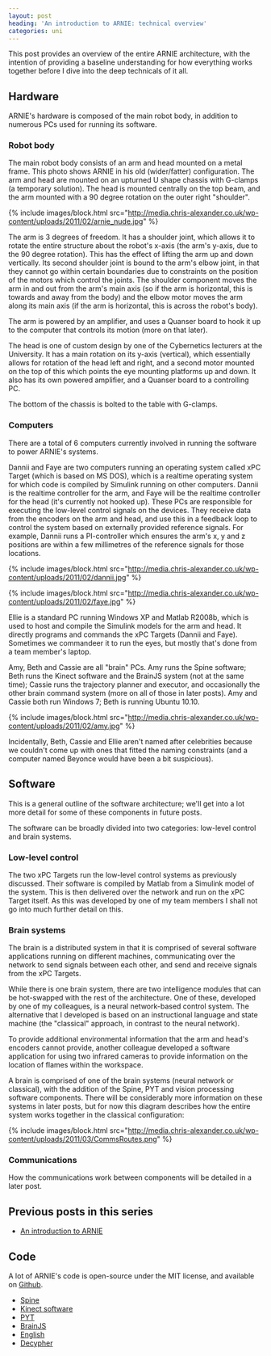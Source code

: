 ```yaml
---
layout: post
heading: 'An introduction to ARNIE: technical overview'
categories: uni
---
```


This post provides an overview of the entire ARNIE architecture, with the intention of providing a baseline understanding for how everything works together before I dive into the deep technicals of it all.

## Hardware

ARNIE's hardware is composed of the main robot body, in addition to numerous PCs used for running its software.

### Robot body

The main robot body consists of an arm and head mounted on a metal frame. This photo shows ARNIE in his old (wider/fatter) configuration. The arm and head are mounted on an upturned U shape chassis with G-clamps (a temporary solution). The head is mounted centrally on the top beam, and the arm mounted with a 90 degree rotation on the outer right "shoulder".

{% include images/block.html src="http://media.chris-alexander.co.uk/wp-content/uploads/2011/02/arnie_nude.jpg" %}

The arm is 3 degrees of freedom. It has a shoulder joint, which allows it to rotate the entire structure about the robot's x-axis (the arm's y-axis, due to the 90 degree rotation). This has the effect of lifting the arm up and down vertically. Its second shoulder joint is bound to the arm's elbow joint, in that they cannot go within certain boundaries due to constraints on the position of the motors which control the joints. The shoulder component moves the arm in and out from the arm's main axis (so if the arm is horizontal, this is towards and away from the body) and the elbow motor moves the arm along its main axis (if the arm is horizontal, this is across the robot's body).

The arm is powered by an amplifier, and uses a Quanser board to hook it up to the computer that controls its motion (more on that later).

The head is one of custom design by one of the Cybernetics lecturers at the University. It has a main rotation on its y-axis (vertical), which essentially allows for rotation of the head left and right, and a second motor mounted on the top of this which points the eye mounting platforms up and down. It also has its own powered amplifier, and a Quanser board to a controlling PC.

The bottom of the chassis is bolted to the table with G-clamps.

### Computers

There are a total of 6 computers currently involved in running the software to power ARNIE's systems.

Dannii and Faye are two computers running an operating system called xPC Target (which is based on MS DOS), which is a realtime operating system for which code is compiled by Simulink running on other computers. Dannii is the realtime controller for the arm, and Faye will be the realtime controller for the head (it's currently not hooked up). These PCs are responsible for executing the low-level control signals on the devices. They receive data from the encoders on the arm and head, and use this in a feedback loop to control the system based on externally provided reference signals. For example, Dannii runs a PI-controller which ensures the arm's x, y and z positions are within a few millimetres of the reference signals for those locations.

{% include images/block.html src="http://media.chris-alexander.co.uk/wp-content/uploads/2011/02/dannii.jpg" %}

{% include images/block.html src="http://media.chris-alexander.co.uk/wp-content/uploads/2011/02/faye.jpg" %}

Ellie is a standard PC running Windows XP and Matlab R2008b, which is used to host and compile the Simulink models for the arm and head. It directly programs and commands the xPC Targets (Dannii and Faye). Sometimes we commandeer it to run the eyes, but mostly that's done from a team member's laptop.

Amy, Beth and Cassie are all "brain" PCs. Amy runs the Spine software; Beth runs the Kinect software and the BrainJS system (not at the same time); Cassie runs the trajectory planner and executor, and occasionally the other brain command system (more on all of those in later posts). Amy and Cassie both run Windows 7; Beth is running Ubuntu 10.10.

{% include images/block.html src="http://media.chris-alexander.co.uk/wp-content/uploads/2011/02/amy.jpg" %}

Incidentally, Beth, Cassie and Ellie aren't named after celebrities because we couldn't come up with ones that fitted the naming constraints (and a computer named Beyonce would have been a bit suspicious).

## Software

This is a general outline of the software architecture; we'll get into a lot more detail for some of these components in future posts.

The software can be broadly divided into two categories: low-level control and brain systems.

### Low-level control

The two xPC Targets run the low-level control systems as previously discussed. Their software is compiled by Matlab from a Simulink model of the system. This is then delivered over the network and run on the xPC Target itself. As this was developed by one of my team members I shall not go into much further detail on this.

### Brain systems

The brain is a distributed system in that it is comprised of several software applications running on different machines, communicating over the network to send signals between each other, and send and receive signals from the xPC Targets.

While there is one brain system, there are two intelligence modules that can be hot-swapped with the rest of the architecture. One of these, developed by one of my colleagues, is a neural network-based control system. The alternative that I developed is based on an instructional language and state machine (the "classical" approach, in contrast to the neural network).

To provide additional environmental information that the arm and head's encoders cannot provide, another colleague developed a software application for using two infrared cameras to provide information on the location of flames within the workspace.

A brain is comprised of one of the brain systems (neural network or classical), with the addition of the Spine, PYT and vision processing software components. There will be considerably more information on these systems in later posts, but for now this diagram describes how the entire system works together in the classical configuration:

{% include images/block.html src="http://media.chris-alexander.co.uk/wp-content/uploads/2011/03/CommsRoutes.png" %}

### Communications

How the communications work between components will be detailed in a later post.

## Previous posts in this series

* [An introduction to ARNIE](http://www.chris-alexander.co.uk/4792)

## Code

A lot of ARNIE's code is open-source under the MIT license, and available on [Github](https://github.com/chrisalexander).

* [Spine](https://github.com/chrisalexander/Spine)
* [Kinect software](https://github.com/chrisalexander/libfreenect)
* [PYT](https://github.com/chrisalexander/PYT)
* [BrainJS](https://github.com/chrisalexander/BrainJS)
* [English](https://github.com/chrisalexander/English)
* [Decypher](https://github.com/chrisalexander/Decypher)

 